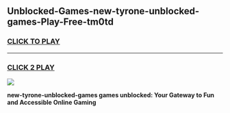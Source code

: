 
## Unblocked-Games-new-tyrone-unblocked-games-Play-Free-tm0td
<h3>
<a href="https://premium76.site?title=new-tyrone-unblocked-games&ref=09A">CLICK TO PLAY</a></h3>
<hr>

<h3>
<a href="https://premium76.site?title=new-tyrone-unblocked-games&ref=09A">CLICK 2 PLAY</a>
  
</h3>

<a href="https://premium76.site?title=new-tyrone-unblocked-games&ref=09A"><img src="https://clearcache.store/games.png"></a>


**new-tyrone-unblocked-games games unblocked: Your Gateway to Fun and Accessible Online Gaming**
